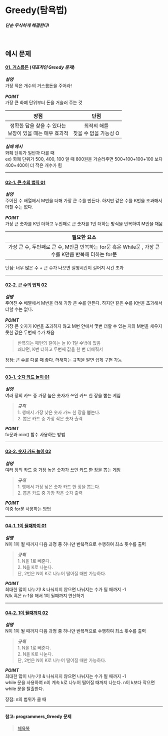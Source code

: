 # Greedy(탐욕법)

#### *단순 무식하게 해결한다!*
<br>

## 예시 문제


#### [01. 거스름돈](./exchange.py) (*대표적인 Greedy 문제*)<br>
__*설명*__<br>
가장 적은 개수의 거스름돈을 주어라!<br><br>
__*POINT*__ <br>
가장 큰 화폐 단위부터 돈을 거슬러 주는 것<br>

|장점|단점|
|:--:|:--:|
|정확한 답을 찾을 수 있다는<br> 보장이 있을 때는 매우 효과적|최적의 해를<br> 찾을 수 없을 가능성 O|

__*실패 예시*__<br> 화폐 단위가 일반과 다를 때<br>
ex) 화폐 단위가 500, 400, 100 일 때 800원을 거슬러주면 500+100+100+100 보다 400+400이 더 적은 개수가 됨

--------

#### [02-1. 큰 수의 법칙 01](./Rule_of_bigNum.py) <br>
__*설명*__<br>
주어진 수 배열에서 M번을 더해 가장 큰 수를 만든다. 하지만 같은 수를 K번을 초과해서 더할 수는 없다.<br><br>
__*POINT*__ <br>
가장 큰 숫자를 K번 더하고 두번째로 큰 숫자를 1번 더하는 방식을 반복하여 M번을 채움<br>

|필요한 요소|
|:--:|
|가장 큰 수, 두번째로 큰 수, M만큼 반복하는 for문 혹은 While문 , 가장 큰 수를 K만큼 반복해 더하는 for문|

단점: 너무 많은 수 + 큰 수가 나오면 실행시간이 길어져 시간 초과

-----

#### [02-2. 큰 수의 법칙 02](./Rule_of_bigNum02.py)<br>
__*설명*__<br>
주어진 수 배열에서 M번을 더해 가장 큰 수를 만든다. 하지만 같은 수를 K번을 초과해서 더할 수는 없다.<br><br>
__*POINT*__ <br>
가장 큰 숫자가 K번을 초과하지 않고 M번 안에서 몇번 더할 수 있는 지와 M번을 채우지 못한 값은 두번째 수가 채움<br>

>반복되는 패턴의 길이는 늘 K+1일 수밖에 없음<br>
왜냐면, K번 더하고 두번째 값을 한 번 더해줘서

장점: 큰 수를 다룰 때 좋다. 더해지는 규칙을 알면 쉽게 구현 가능

-----

#### [03-1. 숫자 카드 놀이 01](./Number_Card_Game.py)<br>
__*설명*__<br>
여러 장의 카드 중 가장 높은 숫자가 쓰인 카드 한 장을 뽑는 게임<br>
> __*규칙*__<br> 1. 행에서 가장 낮은 숫자 카드 한 장을 뽑는다. <br> 2. 뽑은 카드 중 가장 작은 숫자 출력 <br>

__*POINT*__ <br>
fo문과 min() 함수 사용하는 방법<br>

-----

#### [03-2. 숫자 카드 놀이 02](./Number_Card_Game02.py)<br>
__*설명*__<br>
여러 장의 카드 중 가장 높은 숫자가 쓰인 카드 한 장을 뽑는 게임<br>
> __*규칙*__<br> 1. 행에서 가장 낮은 숫자 카드 한 장을 뽑는다. <br> 2. 뽑은 카드 중 가장 작은 숫자 출력 <br>

__*POINT*__ <br>
이중 for문 사용하는 방법<br>

-----

#### [04-1. 1이 될때까지 01](./to_number_one.py)<br>
__*설명*__<br>
N이 1이 될 때까지 다음 과정 중 하나만 반복적으로 수행하여 최소 횟수를 출력<br>
> __*규칙*__<br> 1. N을 1로 빼준다. <br> 2. N을 K로 나눈다. <br> 단, 2번은 N이 K로 나누어 떨어질 때만 가능하다. <br>

__*POINT*__ <br>
최대한 많이 나누기! & 나눠지지 않으면 나눠지는 수가 될 때까지 -1<br>
N/k 혹은 n-1을 해서 1이 될때까지 연산하기<br>

-----

#### [04-2. 1이 될때까지 02](./to_number_one02.py)<br>
__*설명*__<br>
N이 1이 될 때까지 다음 과정 중 하나만 반복적으로 수행하여 최소 횟수를 출력<br>
> __*규칙*__<br> 1. N을 1로 빼준다. <br> 2. N을 K로 나눈다. <br> 단, 2번은 N이 K로 나누어 떨어질 때만 가능하다. <br>

__*POINT*__ <br>
최대한 많이 나누기! & 나눠지지 않으면 나눠지는 수가 될 때까지 -1<br>
while 문을 사용하여 n이 계속 k로 나누어 떨어질 때까지 나눈다. n이 k보다 작으면 while 문을 탈출한다. <br>

장점: n의 범위가 클 때 

-----

#### 참고: programmers_Greedy 문제<br>
>[체육복](https://programmers.co.kr/learn/courses/30/lessons/42862)

